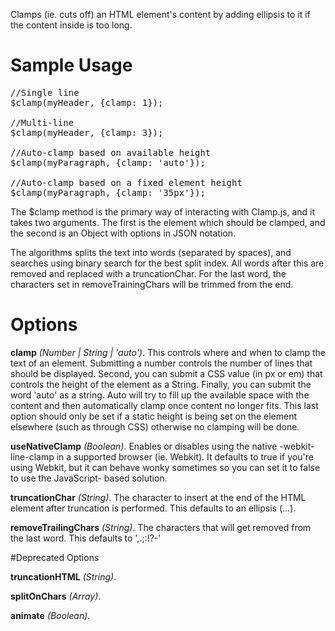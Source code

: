 Clamps (ie. cuts off) an HTML element's content by adding ellipsis to it if the 
content inside is too long.


# Sample Usage

<pre>
//Single line
$clamp(myHeader, {clamp: 1});

//Multi-line
$clamp(myHeader, {clamp: 3});

//Auto-clamp based on available height
$clamp(myParagraph, {clamp: 'auto'});

//Auto-clamp based on a fixed element height
$clamp(myParagraph, {clamp: '35px'});
</pre>

The $clamp method is the primary way of interacting with Clamp.js, and it takes two
arguments. The first is the element which should be clamped, and the second is an
Object with options in JSON notation.

The algorithms splits the text into words (separated by spaces), and searches using binary search for the best split index. All words after this are removed and replaced with a truncationChar. For the last word, the characters set in removeTrainingChars will be trimmed from the end.


# Options

**clamp** _(Number | String | 'auto')_. This controls where and when to clamp the 
text of an element. Submitting a number controls the number of lines that should
be displayed. Second, you can submit a CSS value (in px or em) that controls the
height of the element as a String. Finally, you can submit the word 'auto' as a string.
Auto will try to fill up the available space with the content and then automatically
clamp once content no longer fits. This last option should only be set if a static 
height is being set on the element elsewhere (such as through CSS) otherwise no 
clamping will be done.

**useNativeClamp** _(Boolean)_. Enables or disables using the native -webkit-line-clamp
in a supported browser (ie. Webkit). It defaults to true if you're using Webkit,
but it can behave wonky sometimes so you can set it to false to use the JavaScript-
based solution.

**truncationChar** _(String)_. The character to insert at the end of the HTML element
after truncation is performed. This defaults to an ellipsis (…).

**removeTrailingChars** _(String)_. The characters that will get removed from the last word. This defaults to ',.;:!?-'



#Deprecated Options


**truncationHTML** _(String)_.

**splitOnChars** _(Array)_. 

**animate** _(Boolean)_. 
